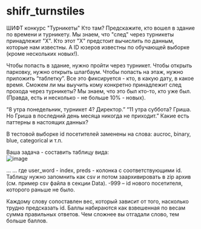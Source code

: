 # shifr_turnstiles
ШИФТ конкурс "Турникеты"
Кто там? Предскажите, кто вошел в здание по времени и турникету. Мы знаем, что "след" через турникеты принадлежит "Х". Кто этот "Х" предстоит вычислить по данным, которые нам известны. А ID юзеров известны по обучающей выборке (кроме нескольких новых!).

Чтобы попасть в здание, нужно пройти через турникет. Чтобы открыть парковку, нужно открыть шлагбаум. Чтобы попасть на этаж, нужно приложить “таблетку”. Все это фиксируется - кто, в какую дату, в какое время.
Сможем ли мы выучить кому конкретно принадлежит след прохода через турникеты? Мы знаем, что это был кто-то, кто уже был. (Правда, есть и несколько - не больше 10% - новых).  

“8 утра понедельник, турникет 4? Директор.” “11 утра суббота? Гриша. Но Гриша в последний день месяца никогда не приходит.”  Какие есть паттерны в настоящих данных?

В тестовой выборке id посетителей заменены на слова: aucroc, binary, blue, categorical и т.п.

Ваша задача - составить таблицу вида:  
![image](https://github.com/KilArtur/shifr_turnstiles/assets/118304541/ed30d040-5f5b-45d5-a64e-3bb7d6e5a39f)

...	…
где user_word - index, preds - колонка с соответствующими id. Таблицу нужно запомнить как csv и потом заархивировать в zip архив (см. пример csv файла в секции Data). -999 – id нового посетителя, которого раньше не было.

Каждому слову сопоставлен вес, который зависит от того, насколько трудно предсказать id. Баллы набираются как взвешенная по весам сумма правильных ответов. Чем сложнее вы отгадали слово, тем больше баллов.
